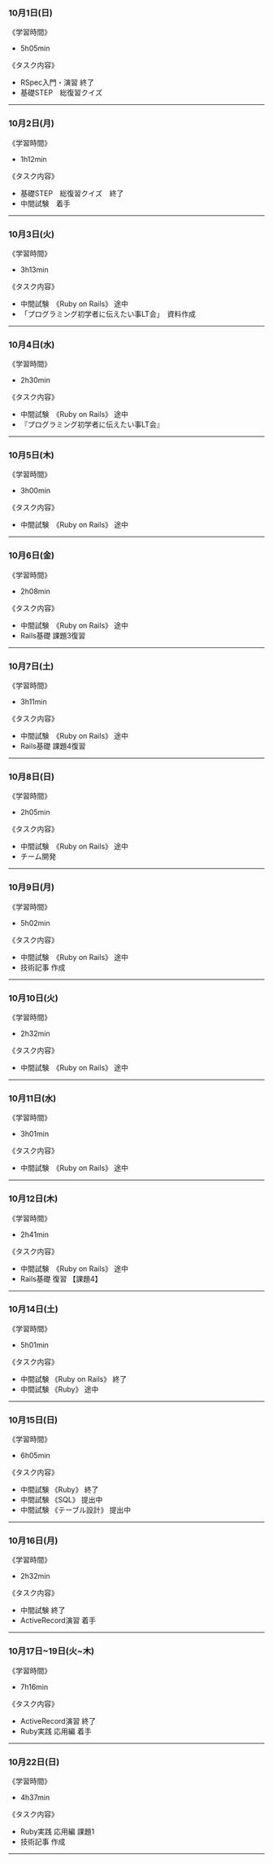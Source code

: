### 10月1日(日)
《学習時間》  
- 5h05min

 《タスク内容》
- RSpec入門・演習 終了
- 基礎STEP　総復習クイズ　
___
### 10月2日(月)
《学習時間》  
- 1h12min

 《タスク内容》
- 基礎STEP　総復習クイズ　終了
- 中間試験　着手
___
### 10月3日(火)
《学習時間》  
- 3h13min

 《タスク内容》
- 中間試験　《Ruby on Rails》 途中
- 「プログラミング初学者に伝えたい事LT会」　資料作成
___
### 10月4日(水)
《学習時間》  
- 2h30min

 《タスク内容》
- 中間試験　《Ruby on Rails》 途中
- 『プログラミング初学者に伝えたい事LT会』
___
### 10月5日(木)
《学習時間》  
- 3h00min

 《タスク内容》
- 中間試験　《Ruby on Rails》 途中
___
### 10月6日(金)
《学習時間》  
- 2h08min

 《タスク内容》
- 中間試験　《Ruby on Rails》 途中
- Rails基礎 課題3復習
___
### 10月7日(土)
《学習時間》  
- 3h11min

 《タスク内容》
- 中間試験　《Ruby on Rails》 途中
- Rails基礎 課題4復習
___
### 10月8日(日)
《学習時間》  
- 2h05min

 《タスク内容》
- 中間試験　《Ruby on Rails》 途中
- チーム開発
___
### 10月9日(月)
《学習時間》  
- 5h02min

 《タスク内容》
- 中間試験　《Ruby on Rails》 途中
- 技術記事 作成
___
### 10月10日(火)
《学習時間》  
- 2h32min

 《タスク内容》
- 中間試験　《Ruby on Rails》 途中
___
### 10月11日(水)
《学習時間》  
- 3h01min

 《タスク内容》
- 中間試験　《Ruby on Rails》 途中
___
### 10月12日(木)
《学習時間》  
- 2h41min

 《タスク内容》
- 中間試験　《Ruby on Rails》 途中
- Rails基礎 復習 【課題4】
___
### 10月14日(土)
《学習時間》  
- 5h01min

 《タスク内容》
- 中間試験 《Ruby on Rails》 終了
- 中間試験 《Ruby》 途中
___
### 10月15日(日)
《学習時間》  
- 6h05min

 《タスク内容》
- 中間試験 《Ruby》 終了
- 中間試験 《SQL》 提出中
- 中間試験 《テーブル設計》 提出中
___
### 10月16日(月)
《学習時間》  
- 2h32min

 《タスク内容》
- 中間試験 終了
- ActiveRecord演習 着手
___
### 10月17日~19日(火~木)
《学習時間》  
- 7h16min

 《タスク内容》
- ActiveRecord演習 終了
- Ruby実践 応用編 着手
___
### 10月22日(日)
《学習時間》  
- 4h37min

 《タスク内容》
- Ruby実践 応用編 課題1
- 技術記事 作成
___
